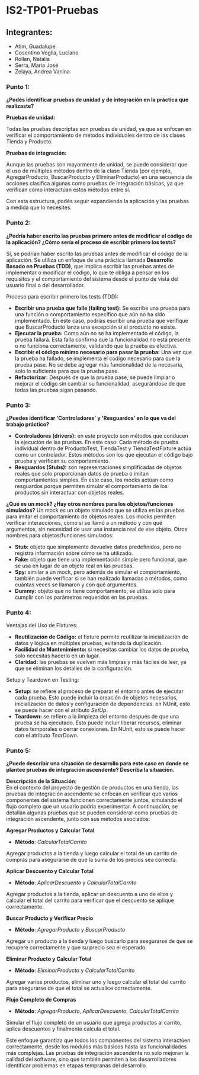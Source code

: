 # IS2-TP01-Pruebas
## Integrantes:
- Atim, Guadalupe
- Cosentino Veglia, Luciano
- Rollan, Natalia
- Serra, Maria José
- Zelaya, Andrea Vanina

### Punto 1:

**¿Podés identificar pruebas de unidad y de integración en la práctica que realizaste?**  

**Pruebas de unidad:**  

Todas las pruebas descriptas son pruebas de unidad, ya que se enfocan en verificar el comportamiento de métodos individuales dentro de las clases Tienda y Producto.

**Pruebas de integración:**  

Aunque las pruebas son mayormente de unidad, se puede considerar que el uso de múltiples métodos dentro de la clase Tienda (por ejemplo, AgregarProducto, BuscarProducto y EliminarProducto) en una secuencia de acciones clasifica algunas como pruebas de integración básicas, ya que verifican cómo interactúan estos métodos entre sí.

Con esta estructura, podés seguir expandiendo la aplicación y las pruebas a medida que lo necesites.

### Punto 2: 

**¿Podría haber escrito las pruebas primero antes de modificar el código de la aplicación? ¿Cómo sería el proceso de escribir primero los tests?**

Sí, se podrían haber escrito las pruebas antes de modificar el código de la aplicación. Se utiliza un enfoque de una práctica llamada **Desarrollo Basado en Pruebas (TDD)**, que implica escribir las pruebas antes de implementar o modificar el código, lo que te obliga a pensar en los requisitos y el comportamiento del sistema desde el punto de vista del usuario final o del desarrollador.

Proceso para escribir primero los tests (TDD):
- **Escribir una prueba que falle (failing test):** Se escribe una prueba para una función o comportamiento específico que aún no ha sido implementado. En este caso, podrías escribir una prueba que verifique que BuscarProducto lanza una excepción si el producto no existe.
- **Ejecutar la prueba:** Como aún no se ha implementado el código, la prueba fallará. Esta falla confirma que la funcionalidad no está presente o no funciona correctamente, validando que la prueba es efectiva.
- **Escribir el código mínimo necesario para pasar la prueba:** Una vez que la prueba ha fallado, se implementa el código necesario para que la prueba pase. No se debe agregar más funcionalidad de la necesaria, solo lo suficiente para que la prueba pase.
- **Refactorizar:** Después de que la prueba pase, se puede limpiar o mejorar el código sin cambiar su funcionalidad, asegurándose de que todas las pruebas sigan pasando.


### Punto 3:

**¿Puedes identificar 'Controladores' y 'Resguardos' en lo que va del trabajo práctico?**

- **Controladores (drivers):** en este proyecto son métodos que conducen la ejecución de las pruebas. En este caso: Cada método de prueba individual dentro de ProductoTest, TiendaTest y TiendaTestFixture actúa como un controlador. Estos métodos son los que ejecutan el código bajo prueba y verifican su comportamiento.
- **Resguardos (Stubs):** son representaciones simplificadas de objetos reales que solo proporcionan datos de prueba o imitan comportamientos simples. En este caso, los mocks actúan como resguardos porque permiten simular el comportamiento de los productos sin interactuar con objetos reales.

**¿Qué es un mock? ¿Hay otros nombres para los objetos/funciones simulados?**
Un mock es un objeto simulado que se utiliza en las pruebas para imitar el comportamiento de objetos reales. Los mocks permiten verificar interacciones, como si se llamó a un método y con qué argumentos, sin necesidad de usar una instancia real de ese objeto. 
Otros nombres para objetos/funciones simulados:
- **Stub:** objeto que simplemente devuelve datos predefinidos, pero no registra información sobre cómo se ha utilizado.
- **Fake:** objeto que tiene una implementación simple pero funcional, que se usa en lugar de un objeto real en las pruebas.
- **Spy:** similar a un mock, pero además de simular el comportamiento, también puede verificar si se han realizado llamadas a métodos, como cuántas veces se llamaron y con qué argumentos.
- **Dummy:** objeto que no tiene comportamiento, se utiliza solo para cumplir con los parámetros requeridos en las pruebas.

### Punto 4:

Ventajas del Uso de Fixtures:
- **Reutilización de Código:** el fixture permite reutilizar la inicialización de datos y lógica en múltiples pruebas, evitando la duplicación.
- **Facilidad de Mantenimiento:** si necesitas cambiar los datos de prueba, solo necesitas hacerlo en un lugar.
- **Claridad:** las pruebas se vuelven más limpias y más fáciles de leer, ya que se eliminan los detalles de la configuración.

Setup y Teardown en Testing:
- **Setup:** se refiere al proceso de preparar el entorno antes de ejecutar cada prueba. Esto puede incluir la creación de objetos necesarios, inicialización de datos y configuración de dependencias. en NUnit, esto se puede hacer con el atributo *SetUp*.
- **Teardown:** se refiere a la limpieza del entorno después de que una prueba se ha ejecutado. Esto puede incluir liberar recursos, eliminar datos temporales o cerrar conexiones. En NUnit, esto se puede hacer con el atributo *TearDown*.

### Punto 5:

**¿Puede describir una situación de desarrollo para este caso en donde se plantee pruebas de integración ascendente? Describa la situación.**

**Descripción de la Situación**:  
En el contexto del proyecto de gestión de productos en una tienda, las pruebas de integración ascendente se enfocan en verificar que varios componentes del sistema funcionen correctamente juntos, simulando el flujo completo que un usuario podría experimentar. A continuación, se detallan algunas pruebas que se pueden considerar como pruebas de integración ascendente, junto con sus métodos asociados:

**Agregar Productos y Calcular Total**
- **Método**: *CalcularTotalCarrito*
  
Agregar productos a la tienda y luego calcular el total de un carrito de compras para asegurarse de que la suma de los precios sea correcta.

**Aplicar Descuento y Calcular Total**
- **Método**: *AplicarDescuento* y *CalcularTotalCarrito*
  
Agregar productos a la tienda, aplicar un descuento a uno de ellos y calcular el total del carrito para verificar que el descuento se aplique correctamente.

**Buscar Producto y Verificar Precio**
- **Método**: *AgregarProducto* y *BuscarProducto*
  
Agregar un producto a la tienda y luego buscarlo para asegurarse de que se recupere correctamente y que su precio sea el esperado.

**Eliminar Producto y Calcular Total**
- **Método**: *EliminarProducto* y *CalcularTotalCarrito*
  
Agregar varios productos, eliminar uno y luego calcular el total del carrito para asegurarse de que el total se actualice correctamente.

**Flujo Completo de Compras**
- **Método**: *AgregarProducto*, *AplicarDescuento*, *CalcularTotalCarrito*
  
Simular el flujo completo de un usuario que agrega productos al carrito, aplica descuentos y finalmente calcula el total.

Este enfoque garantiza que todos los componentes del sistema interactúen correctamente, desde los módulos más básicos hasta las funcionalidades más complejas. Las pruebas de integración ascendente no solo mejoran la calidad del software, sino que también permiten a los desarrolladores identificar problemas en etapas tempranas del desarrollo.
